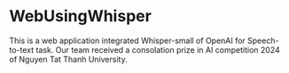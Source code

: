 # WebUsingWhisper
This is a web application integrated Whisper-small of OpenAI for Speech-to-text task. Our team received a consolation prize in AI competition 2024 of Nguyen Tat Thanh University.
